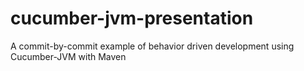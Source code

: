 cucumber-jvm-presentation
=========================

A commit-by-commit example of behavior driven development using Cucumber-JVM with Maven